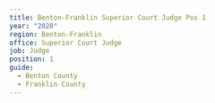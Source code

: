 ```yaml
---
title: Benton-Franklin Superior Court Judge Pos 1
year: "2020"
region: Benton-Franklin
office: Superior Court Judge
job: Judge
position: 1
guide:
  - Benton County
  - Franklin County
---
```

